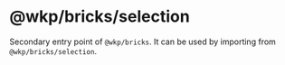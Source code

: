 # @wkp/bricks/selection

Secondary entry point of `@wkp/bricks`. It can be used by importing from `@wkp/bricks/selection`.
